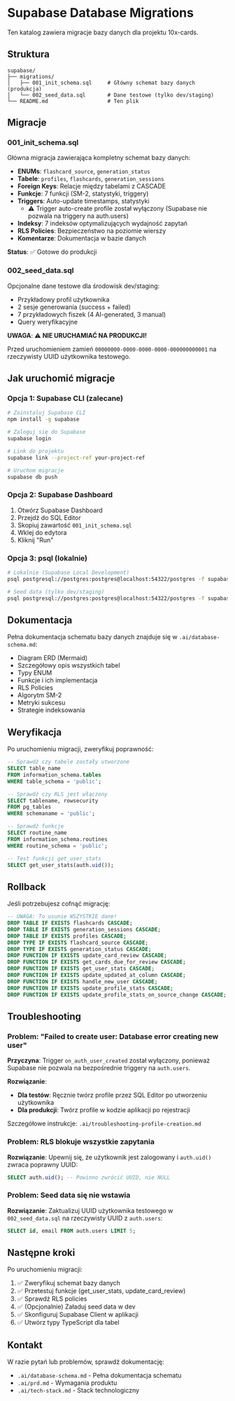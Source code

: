 # Supabase Database Migrations

Ten katalog zawiera migracje bazy danych dla projektu 10x-cards.

## Struktura

```
supabase/
├── migrations/
│   ├── 001_init_schema.sql     # Główny schemat bazy danych (produkcja)
│   └── 002_seed_data.sql       # Dane testowe (tylko dev/staging)
└── README.md                   # Ten plik
```

## Migracje

### 001_init_schema.sql

Główna migracja zawierająca kompletny schemat bazy danych:

- **ENUMs**: `flashcard_source`, `generation_status`
- **Tabele**: `profiles`, `flashcards`, `generation_sessions`
- **Foreign Keys**: Relacje między tabelami z CASCADE
- **Funkcje**: 7 funkcji (SM-2, statystyki, triggery)
- **Triggers**: Auto-update timestamps, statystyki
  - ⚠️ Trigger auto-create profile został wyłączony (Supabase nie pozwala na triggery na auth.users)
- **Indeksy**: 7 indeksów optymalizujących wydajność zapytań
- **RLS Policies**: Bezpieczeństwo na poziomie wierszy
- **Komentarze**: Dokumentacja w bazie danych

**Status**: ✅ Gotowe do produkcji

### 002_seed_data.sql

Opcjonalne dane testowe dla środowisk dev/staging:

- Przykładowy profil użytkownika
- 2 sesje generowania (success + failed)
- 7 przykładowych fiszek (4 AI-generated, 3 manual)
- Query weryfikacyjne

**UWAGA**: ⚠️ **NIE URUCHAMIAĆ NA PRODUKCJI!**

Przed uruchomieniem zamień `00000000-0000-0000-0000-000000000001` na rzeczywisty UUID użytkownika testowego.

## Jak uruchomić migracje

### Opcja 1: Supabase CLI (zalecane)

```bash
# Zainstaluj Supabase CLI
npm install -g supabase

# Zaloguj się do Supabase
supabase login

# Link do projektu
supabase link --project-ref your-project-ref

# Uruchom migracje
supabase db push
```

### Opcja 2: Supabase Dashboard

1. Otwórz Supabase Dashboard
2. Przejdź do SQL Editor
3. Skopiuj zawartość `001_init_schema.sql`
4. Wklej do edytora
5. Kliknij "Run"

### Opcja 3: psql (lokalnie)

```bash
# Lokalnie (Supabase Local Development)
psql postgresql://postgres:postgres@localhost:54322/postgres -f supabase/migrations/001_init_schema.sql

# Seed data (tylko dev/staging)
psql postgresql://postgres:postgres@localhost:54322/postgres -f supabase/migrations/002_seed_data.sql
```

## Dokumentacja

Pełna dokumentacja schematu bazy danych znajduje się w `.ai/database-schema.md`:

- Diagram ERD (Mermaid)
- Szczegółowy opis wszystkich tabel
- Typy ENUM
- Funkcje i ich implementacja
- RLS Policies
- Algorytm SM-2
- Metryki sukcesu
- Strategie indeksowania

## Weryfikacja

Po uruchomieniu migracji, zweryfikuj poprawność:

```sql
-- Sprawdź czy tabele zostały utworzone
SELECT table_name 
FROM information_schema.tables 
WHERE table_schema = 'public';

-- Sprawdź czy RLS jest włączony
SELECT tablename, rowsecurity 
FROM pg_tables 
WHERE schemaname = 'public';

-- Sprawdź funkcje
SELECT routine_name 
FROM information_schema.routines 
WHERE routine_schema = 'public';

-- Test funkcji get_user_stats
SELECT get_user_stats(auth.uid());
```

## Rollback

Jeśli potrzebujesz cofnąć migrację:

```sql
-- UWAGA: To usunie WSZYSTKIE dane!
DROP TABLE IF EXISTS flashcards CASCADE;
DROP TABLE IF EXISTS generation_sessions CASCADE;
DROP TABLE IF EXISTS profiles CASCADE;
DROP TYPE IF EXISTS flashcard_source CASCADE;
DROP TYPE IF EXISTS generation_status CASCADE;
DROP FUNCTION IF EXISTS update_card_review CASCADE;
DROP FUNCTION IF EXISTS get_cards_due_for_review CASCADE;
DROP FUNCTION IF EXISTS get_user_stats CASCADE;
DROP FUNCTION IF EXISTS update_updated_at_column CASCADE;
DROP FUNCTION IF EXISTS handle_new_user CASCADE;
DROP FUNCTION IF EXISTS update_profile_stats CASCADE;
DROP FUNCTION IF EXISTS update_profile_stats_on_source_change CASCADE;
```

## Troubleshooting

### Problem: "Failed to create user: Database error creating new user"

**Przyczyna**: Trigger `on_auth_user_created` został wyłączony, ponieważ Supabase nie pozwala na bezpośrednie triggery na `auth.users`.

**Rozwiązanie**: 
- **Dla testów**: Ręcznie twórz profile przez SQL Editor po utworzeniu użytkownika
- **Dla produkcji**: Twórz profile w kodzie aplikacji po rejestracji

Szczegółowe instrukcje: `.ai/troubleshooting-profile-creation.md`

### Problem: RLS blokuje wszystkie zapytania

**Rozwiązanie**: Upewnij się, że użytkownik jest zalogowany i `auth.uid()` zwraca poprawny UUID:

```sql
SELECT auth.uid(); -- Powinno zwrócić UUID, nie NULL
```

### Problem: Seed data się nie wstawia

**Rozwiązanie**: Zaktualizuj UUID użytkownika testowego w `002_seed_data.sql` na rzeczywisty UUID z `auth.users`:

```sql
SELECT id, email FROM auth.users LIMIT 5;
```

## Następne kroki

Po uruchomieniu migracji:

1. ✅ Zweryfikuj schemat bazy danych
2. ✅ Przetestuj funkcje (get_user_stats, update_card_review)
3. ✅ Sprawdź RLS policies
4. ✅ (Opcjonalnie) Załaduj seed data w dev
5. ✅ Skonfiguruj Supabase Client w aplikacji
6. ✅ Utwórz typy TypeScript dla tabel

## Kontakt

W razie pytań lub problemów, sprawdź dokumentację:
- `.ai/database-schema.md` - Pełna dokumentacja schematu
- `.ai/prd.md` - Wymagania produktu
- `.ai/tech-stack.md` - Stack technologiczny

